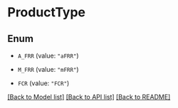 # ProductType

## Enum


* `A_FRR` (value: `"aFRR"`)

* `M_FRR` (value: `"mFRR"`)

* `FCR` (value: `"FCR"`)


[[Back to Model list]](../README.md#documentation-for-models) [[Back to API list]](../README.md#documentation-for-api-endpoints) [[Back to README]](../README.md)


